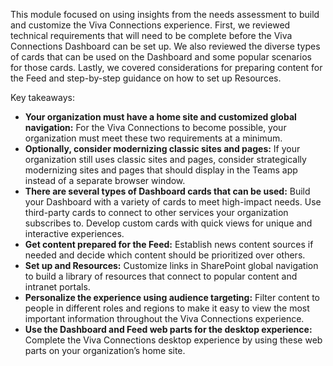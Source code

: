 This module focused on using insights from the needs assessment to build and customize the Viva Connections experience. First, we reviewed technical requirements that will need to be complete before the Viva Connections Dashboard can be set up. We also reviewed the diverse types of cards that can be used on the Dashboard and some popular scenarios for those cards. Lastly, we covered considerations for preparing content for the Feed and step-by-step guidance on how to set up Resources.

Key takeaways:

- **Your organization must have a home site and customized global navigation:** For the Viva Connections to become possible, your organization must meet these two requirements at a minimum.
- **Optionally, consider modernizing classic sites and pages:** If your organization still uses classic sites and pages, consider strategically modernizing sites and pages that should display in the Teams app instead of a separate browser window.
- **There are several types of Dashboard cards that can be used:** Build your Dashboard with a variety of cards to meet high-impact needs. Use third-party cards to connect to other services your organization subscribes to. Develop custom cards with quick views for unique and interactive experiences.
- **Get content prepared for the Feed:** Establish news content sources if needed and decide which content should be prioritized over others.
- **Set up and Resources:** Customize links in SharePoint global navigation to build a library of resources that connect to popular content and intranet portals.
- **Personalize the experience using audience targeting:** Filter content to people in different roles and regions to make it easy to view the most important information throughout the Viva Connections experience.
- **Use the Dashboard and Feed web parts for the desktop experience:** Complete the Viva Connections desktop experience by using these web parts on your organization’s home site.
